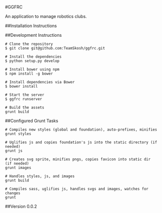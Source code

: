 #GGFRC

An application to manage robotics clubs.

##Installation Instructions


##Development Instructions

```
# Clone the repository
$ git clone git@github.com:TeamSkosh/ggfrc.git

# Install the dependencies
$ python setup.py develop

# Install bower using npm
$ npm install -g bower

# Install dependencies via Bower
$ bower install

# Start the server
$ ggfrc runserver

# Build the assets
grunt build
```

##Configured Grunt Tasks

```
# Compiles new styles (global and foundation), auto-prefixes, minifies
grunt styles

# Uglifies js and copies foundation's js into the static directory (if needed)
grunt js

# Creates svg sprite, minifies pngs, copies favicon into static dir (if needed)
grunt images

# Handles styles, js, and images
grunt build

# Compiles sass, uglifies js, handles svgs and images, watches for changes
grunt
```

##Version 0.0.2
